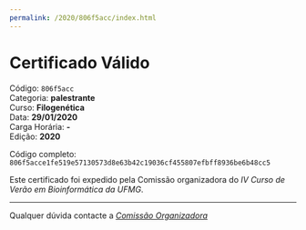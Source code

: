 ```yaml
---
permalink: /2020/806f5acc/index.html
---
```


# Certificado Válido

Código: `806f5acc`<br>
Categoria: **palestrante**<br>
Curso: **Filogenética**<br>
Data: **29/01/2020**<br>
Carga Horária: **-**<br>
Edição: **2020**<br>


Código completo: `806f5acce1fe519e57130573d8e63b42c19036cf455807efbff8936be6b48cc5`


Este certificado foi expedido pela Comissão organizadora do *IV Curso de Verão em Bioinformática da UFMG*.

----

Qualquer dúvida contacte a [_Comissão Organizadora_](<mailto:cursobioinfoufmg@gmail.com$subject=[Certificados]>)

